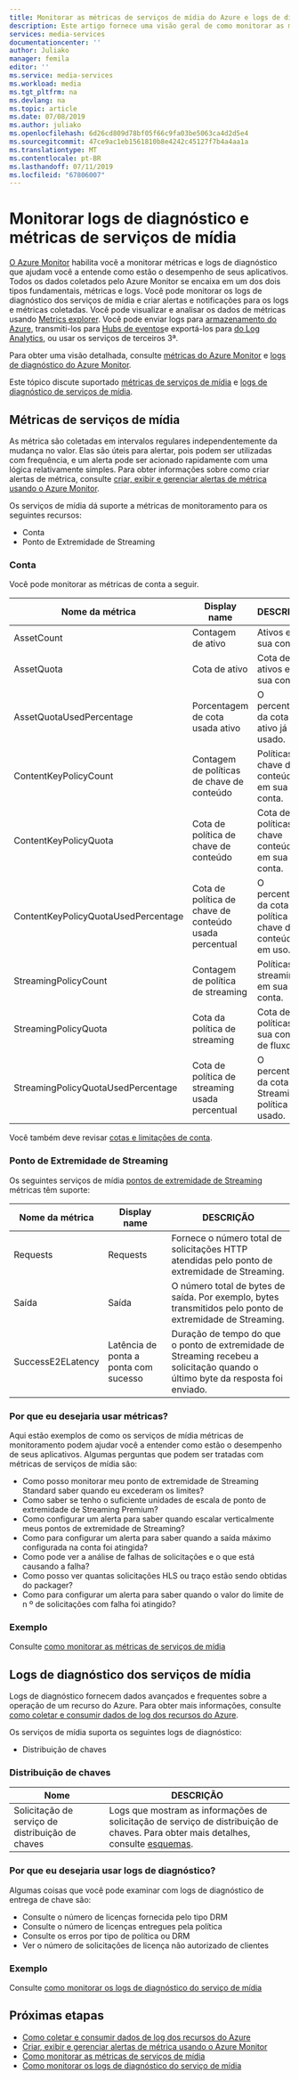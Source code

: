 ```yaml
---
title: Monitorar as métricas de serviços de mídia do Azure e logs de diagnóstico por meio do Azure Monitor | Microsoft Docs
description: Este artigo fornece uma visão geral de como monitorar as métricas de serviços de mídia do Azure e logs de diagnóstico por meio do Azure Monitor.
services: media-services
documentationcenter: ''
author: Juliako
manager: femila
editor: ''
ms.service: media-services
ms.workload: media
ms.tgt_pltfrm: na
ms.devlang: na
ms.topic: article
ms.date: 07/08/2019
ms.author: juliako
ms.openlocfilehash: 6d26cd809d78bf05f66c9fa03be5063ca4d2d5e4
ms.sourcegitcommit: 47ce9ac1eb1561810b8e4242c45127f7b4a4aa1a
ms.translationtype: MT
ms.contentlocale: pt-BR
ms.lasthandoff: 07/11/2019
ms.locfileid: "67806007"
---
```

# <a name="monitor-media-services-metrics-and-diagnostic-logs"></a>Monitorar logs de diagnóstico e métricas de serviços de mídia

[O Azure Monitor](../../azure-monitor/overview.md) habilita você a monitorar métricas e logs de diagnóstico que ajudam você a entende como estão o desempenho de seus aplicativos. Todos os dados coletados pelo Azure Monitor se encaixa em um dos dois tipos fundamentais, métricas e logs. Você pode monitorar os logs de diagnóstico dos serviços de mídia e criar alertas e notificações para os logs e métricas coletadas. Você pode visualizar e analisar os dados de métricas usando [Metrics explorer](../../azure-monitor/platform/metrics-getting-started.md). Você pode enviar logs para [armazenamento do Azure](https://azure.microsoft.com/services/storage/), transmiti-los para [Hubs de eventos](https://azure.microsoft.com/services/event-hubs/)e exportá-los para [do Log Analytics](https://azure.microsoft.com/services/log-analytics/), ou usar os serviços de terceiros 3ª.

Para obter uma visão detalhada, consulte [métricas do Azure Monitor](../../azure-monitor/platform/data-platform.md) e [logs de diagnóstico do Azure Monitor](../../azure-monitor/platform/diagnostic-logs-overview.md).

Este tópico discute suportado [métricas de serviços de mídia](#media-services-metrics) e [logs de diagnóstico de serviços de mídia](#media-services-diagnostic-logs).

## <a name="media-services-metrics"></a>Métricas de serviços de mídia

As métrica são coletadas em intervalos regulares independentemente da mudança no valor. Elas são úteis para alertar, pois podem ser utilizadas com frequência, e um alerta pode ser acionado rapidamente com uma lógica relativamente simples. Para obter informações sobre como criar alertas de métrica, consulte [criar, exibir e gerenciar alertas de métrica usando o Azure Monitor](../../azure-monitor/platform/alerts-metric.md).

Os serviços de mídia dá suporte a métricas de monitoramento para os seguintes recursos:

* Conta
* Ponto de Extremidade de Streaming
 
### <a name="account"></a>Conta

Você pode monitorar as métricas de conta a seguir. 

|Nome da métrica|Display name|DESCRIÇÃO|
|---|---|---|
|AssetCount|Contagem de ativo|Ativos em sua conta.|
|AssetQuota|Cota de ativo|Cota de ativos em sua conta.|
|AssetQuotaUsedPercentage|Porcentagem de cota usada ativo|O percentual da cota ativo já usado.|
|ContentKeyPolicyCount|Contagem de políticas de chave de conteúdo|Políticas de chave de conteúdo em sua conta.|
|ContentKeyPolicyQuota|Cota de política de chave de conteúdo|Cota de políticas de chave conteúda em sua conta.|
|ContentKeyPolicyQuotaUsedPercentage|Cota de política de chave de conteúdo usada percentual|O percentual da cota de política de chave de conteúdo já em uso.|
|StreamingPolicyCount|Contagem de política de streaming|Políticas de streaming em sua conta.|
|StreamingPolicyQuota|Cota da política de streaming|Cota de políticas em sua conta de fluxo.|
|StreamingPolicyQuotaUsedPercentage|Cota de política de streaming usada percentual|O percentual da cota de Streaming política já usado.|
 
Você também deve revisar [cotas e limitações de conta](limits-quotas-constraints.md).

### <a name="streaming-endpoint"></a>Ponto de Extremidade de Streaming

Os seguintes serviços de mídia [pontos de extremidade de Streaming](https://docs.microsoft.com/rest/api/media/streamingendpoints) métricas têm suporte:

|Nome da métrica|Display name|DESCRIÇÃO|
|---|---|---|
|Requests|Requests|Fornece o número total de solicitações HTTP atendidas pelo ponto de extremidade de Streaming.|
|Saída|Saída|O número total de bytes de saída. Por exemplo, bytes transmitidos pelo ponto de extremidade de Streaming.|
|SuccessE2ELatency|Latência de ponta a ponta com sucesso|Duração de tempo do que o ponto de extremidade de Streaming recebeu a solicitação quando o último byte da resposta foi enviado.|

### <a name="why-would-i-want-to-use-metrics"></a>Por que eu desejaria usar métricas? 

Aqui estão exemplos de como os serviços de mídia métricas de monitoramento podem ajudar você a entender como estão o desempenho de seus aplicativos. Algumas perguntas que podem ser tratadas com métricas de serviços de mídia são:

* Como posso monitorar meu ponto de extremidade de Streaming Standard saber quando eu excederam os limites?
* Como saber se tenho o suficiente unidades de escala de ponto de extremidade de Streaming Premium? 
* Como configurar um alerta para saber quando escalar verticalmente meus pontos de extremidade de Streaming?
* Como para configurar um alerta para saber quando a saída máximo configurada na conta foi atingida?
* Como pode ver a análise de falhas de solicitações e o que está causando a falha?
* Como posso ver quantas solicitações HLS ou traço estão sendo obtidas do packager?
* Como para configurar um alerta para saber quando o valor do limite de n º de solicitações com falha foi atingido? 

### <a name="example"></a>Exemplo

Consulte [como monitorar as métricas de serviços de mídia](media-services-metrics-howto.md)

## <a name="media-services-diagnostic-logs"></a>Logs de diagnóstico dos serviços de mídia

Logs de diagnóstico fornecem dados avançados e frequentes sobre a operação de um recurso do Azure. Para obter mais informações, consulte [como coletar e consumir dados de log dos recursos do Azure](../../azure-monitor/platform/diagnostic-logs-overview.md).

Os serviços de mídia suporta os seguintes logs de diagnóstico:

* Distribuição de chaves

### <a name="key-delivery"></a>Distribuição de chaves

|Nome|DESCRIÇÃO|
|---|---|
|Solicitação de serviço de distribuição de chaves|Logs que mostram as informações de solicitação de serviço de distribuição de chaves. Para obter mais detalhes, consulte [esquemas](media-services-diagnostic-logs-schema.md).|

### <a name="why-would-i-want-to-use-diagnostics-logs"></a>Por que eu desejaria usar logs de diagnóstico? 

Algumas coisas que você pode examinar com logs de diagnóstico de entrega de chave são:

* Consulte o número de licenças fornecida pelo tipo DRM
* Consulte o número de licenças entregues pela política 
* Consulte os erros por tipo de política ou DRM
* Ver o número de solicitações de licença não autorizado de clientes

### <a name="example"></a>Exemplo

Consulte [como monitorar os logs de diagnóstico do serviço de mídia](media-services-diagnostic-logs-howto.md)

## <a name="next-steps"></a>Próximas etapas 

* [Como coletar e consumir dados de log dos recursos do Azure](../../azure-monitor/platform/diagnostic-logs-overview.md)
* [Criar, exibir e gerenciar alertas de métrica usando o Azure Monitor](../../azure-monitor/platform/alerts-metric.md)
* [Como monitorar as métricas de serviços de mídia](media-services-metrics-howto.md)
* [Como monitorar os logs de diagnóstico do serviço de mídia](media-services-diagnostic-logs-howto.md)
